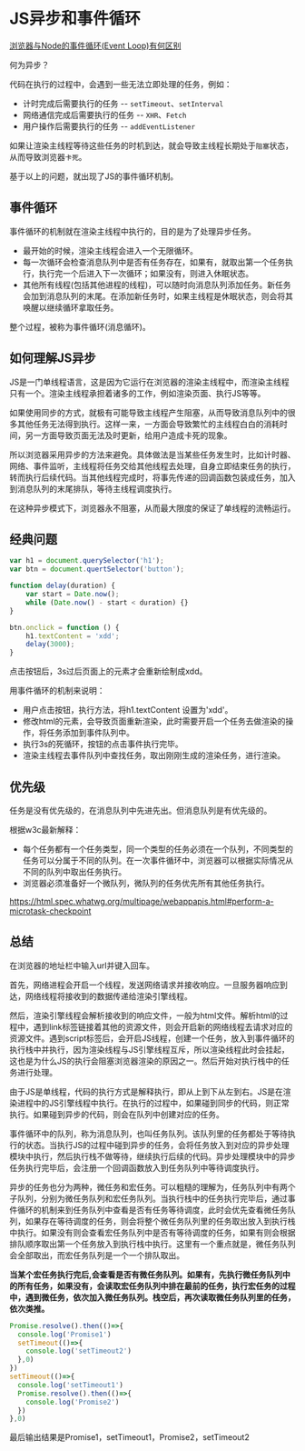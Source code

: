 # JS异步和事件循环

[浏览器与Node的事件循环(Event Loop)有何区别](https://juejin.cn/post/6844903761949753352#heading-12)





何为异步？

代码在执行的过程中，会遇到一些无法立即处理的任务，例如：
- 计时完成后需要执行的任务 -- `setTimeout`、`setInterval`
- 网络通信完成后需要执行的任务 -- `XHR`、`Fetch`
- 用户操作后需要执行的任务 -- `addEventListener`

如果让渲染主线程等待这些任务的时机到达，就会导致主线程长期处于`阻塞`状态，从而导致浏览器`卡死`。

基于以上的问题，就出现了JS的事件循环机制。


## 事件循环
事件循环的机制就在渲染主线程中执行的，目的是为了处理异步任务。

- 最开始的时候，渲染主线程会进入一个无限循环。
- 每一次循环会检查消息队列中是否有任务存在，如果有，就取出第一个任务执行，执行完一个后进入下一次循环；如果没有，则进入休眠状态。
- 其他所有线程(包括其他进程的线程)，可以随时向消息队列添加任务。新任务会加到消息队列的末尾。在添加新任务时，如果主线程是休眠状态，则会将其唤醒以继续循环拿取任务。

整个过程，被称为事件循环(消息循环)。


## 如何理解JS异步

JS是一门单线程语言，这是因为它运行在浏览器的渲染主线程中，而渲染主线程只有一个。渲染主线程承担着诸多的工作，例如渲染页面、执行JS等等。

如果使用同步的方式，就极有可能导致主线程产生阻塞，从而导致消息队列中的很多其他任务无法得到执行。这样一来，一方面会导致繁忙的主线程白白的消耗时间，另一方面导致页面无法及时更新，给用户造成卡死的现象。

所以浏览器采用异步的方法来避免。具体做法是当某些任务发生时，比如计时器、网络、事件监听，主线程将任务交给其他线程去处理，自身立即结束任务的执行，转而执行后续代码。当其他线程完成时，将事先传递的回调函数包装成任务，加入到消息队列的末尾排队，等待主线程调度执行。

在这种异步模式下，浏览器永不阻塞，从而最大限度的保证了单线程的流畅运行。


## 经典问题

```js
var h1 = document.querySelector('h1');
var btn = document.quertSelector('button');

function delay(duration) {
    var start = Date.now();
    while (Date.now() - start < duration) {}
}

btn.onclick = function () {
    h1.textContent = 'xdd';
    delay(3000);
}
```

点击按钮后，3s过后页面上的元素才会重新绘制成xdd。

用事件循环的机制来说明：
- 用户点击按钮，执行方法，将h1.textContent 设置为'xdd'。
- 修改html的元素，会导致页面重新渲染，此时需要开启一个任务去做渲染的操作，将任务添加到事件队列中。
- 执行3s的死循环，按钮的点击事件执行完毕。
- 渲染主线程去事件队列中查找任务，取出刚刚生成的渲染任务，进行渲染。



## 优先级

任务是没有优先级的，在消息队列中先进先出。但消息队列是有优先级的。

根据w3c最新解释：
- 每个任务都有一个任务类型，同一个类型的任务必须在一个队列，不同类型的任务可以分属于不同的队列。在一次事件循环中，浏览器可以根据实际情况从不同的队列中取出任务执行。
- 浏览器必须准备好一个微队列，微队列的任务优先所有其他任务执行。

https://html.spec.whatwg.org/multipage/webappapis.html#perform-a-microtask-checkpoint


## 总结

在浏览器的地址栏中输入url并键入回车。

首先，网络进程会开启一个线程，发送网络请求并接收响应。一旦服务器响应到达，网络线程将接收到的数据传递给渲染引擎线程。

然后，渲染引擎线程会解析接收到的响应文件，一般为html文件。解析html的过程中，遇到link标签链接着其他的资源文件，则会开启新的网络线程去请求对应的资源文件。遇到script标签后，会开启JS线程，创建一个任务，放入到事件循环的执行栈中并执行，因为渲染线程与JS引擎线程互斥，所以渲染线程此时会挂起，这也是为什么JS的执行会阻塞浏览器渲染的原因之一。然后开始对执行栈中的任务进行处理。

由于JS是单线程，代码的执行方式是解释执行，即从上到下从左到右。JS是在渲染进程中的JS引擎线程中执行。在执行的过程中，如果碰到同步的代码，则正常执行。如果碰到异步的代码，则会在队列中创建对应的任务。

事件循环中的队列，称为消息队列，也叫任务队列。该队列里的任务都处于等待执行的状态。当执行JS的过程中碰到异步的任务，会将任务放入到对应的异步处理模块中执行，然后执行栈不做等待，继续执行后续的代码。异步处理模块中的异步任务执行完毕后，会注册一个回调函数放入到任务队列中等待调度执行。

异步的任务也分为两种，微任务和宏任务。可以粗糙的理解为，任务队列中有两个子队列，分别为微任务队列和宏任务队列。当执行栈中的任务执行完毕后，通过事件循环的机制来到任务队列中查看是否有任务等待调度，此时会优先查看微任务队列，如果存在等待调度的任务，则会将整个微任务队列里的任务取出放入到执行栈中执行。如果没有则会查看宏任务队列中是否有等待调度的任务，如果有则会根据排队顺序取出第一个任务放入到执行栈中执行。这里有一个重点就是，微任务队列会全部取出，而宏任务队列是一个一个排队取出。

**当某个宏任务执行完后,会查看是否有微任务队列。如果有，先执行微任务队列中的所有任务，如果没有，会读取宏任务队列中排在最前的任务，执行宏任务的过程中，遇到微任务，依次加入微任务队列。栈空后，再次读取微任务队列里的任务，依次类推。**

```js
Promise.resolve().then(()=>{
  console.log('Promise1')  
  setTimeout(()=>{
    console.log('setTimeout2')
  },0)
})
setTimeout(()=>{
  console.log('setTimeout1')
  Promise.resolve().then(()=>{
    console.log('Promise2')    
  })
},0)
```
最后输出结果是Promise1，setTimeout1，Promise2，setTimeout2




